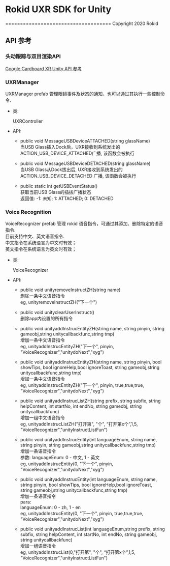# Rokid UXR SDK for Unity
====================================
Copyright 2020 Rokid


## API 参考

### 头动跟踪与双目渲染API
 [Google Cardboard XR Unity API 参考](//developers.google.com/cardboard/reference/unity) 

### UXRManager
 UXRManager prefab 管理眼镜事件及状态的通知，也可以通过其执行一些控制命令.
* 类:

    UXRController

* API:

  * public void MessageUSBDeviceATTACHED(string glassName)  
 当USB Glass插入Dock后，UXR接收到系统发出的ACTION_USB_DEVICE_ATTACHED广播, 该函数会被执行

  * public  void MessageUSBDeviceDETACHED(string glassName)  
 当USB Glass从Dock拔出后, UXR接收到系统发出的ACTION_USB_DEVICE_DETACHED 广播, 该函数会被执行

  * public static int getUSBEventStatus()  
 获取当前USB Glass的插拔广播状态  
 返回值: -1: 未知; 1: ATTACHED; 0: DETACHED

### Voice Recognition
 VoiceRecognizer prefab 管理 rokid 语音指令，可通过其添加、删除特定的语音指令.  
目前支持中文、英文语音指令.  
中文指令在系统语言为中文时有效；  
英文指令在系统语言为英文时有效；

* 类:

    VoiceRecognizer

* API:

  * public  void unityremoveInstructZH(string name)  
 删除一条中文语音指令  
 eg, unityremoveInstructZH("下一个")

  * public void unityclearUserInstruct()  
 删除app内设置的所有指令

  * public void unityaddInstrucEntityZH(string name, string pinyin, string gameobj,string unitycallbackfunc,string tmp)  
 增加一条中文语音指令  
 eg, unityaddInstrucEntityZH("下一个", pinyin, "VoiceRecognizer","unitydoNext","xyg")


  * public void unityaddInstrucEntityZH(string name, string pinyin, bool showTips, bool ignoreHelp,bool ignoreToast, string gameobj,string unitycallbackfunc,string tmp)  
 增加一条中文语音指令  
 eg, unityaddInstrucEntityZH("下一个", pinyin, true,true,true, "VoiceRecognizer","unitydoNext","xyg")


  * public void unityaddInstrucListZH(string prefix, string subfix, string helpContent, int startNo, int endNo, string gameobj, string unitycallbackfunc)  
 增加一组中文语音指令  
 eg, unityaddInstrucListZH("打开第", "个", “打开第x个”,1,5, "VoiceRecognizer","unityInstructListFun")


  * public void unityaddInstrucEntity(int languageEnum, string name, string pinyin, string gameobj,string unitycallbackfunc,string tmp)  
 增加一条语音指令  
 参数: 
  languageEnum: 0 - 中文, 1 - 英文  
 eg, unityaddInstrucEntity(0, "下一个", pinyin, "VoiceRecognizer","unitydoNext","xyg")

  * public void unityaddInstrucEntity(int languageEnum, string name, string pinyin, bool showTips, bool ignoreHelp,bool ignoreToast, string gameobj,string unitycallbackfunc,string tmp)  
 增加一条语音指令  
 para:   
  languageEnum: 0 - zh, 1 - en  
 eg, unityaddInstrucEntity(0, "下一个", pinyin, true,true,true, "VoiceRecognizer","unitydoNext","xyg")

  * public void unityaddInstrucList(int languageEnum,string prefix, string subfix, string helpContent, int startNo, int endNo, string gameobj, string unitycallbackfunc)  
 增加一组语音指令  
 eg, unityaddInstrucList(0,"打开第", "个", “打开第x个”,1,5, "VoiceRecognizer","unityInstructListFun")




